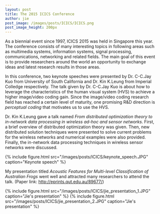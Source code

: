 ```yaml
---
layout: post
title: The 2015 ICICS Conference
author: jie
post_image: /images/posts/ICICS/ICICS.png
post_image_height: 200px
---
```


As a biennial event since 1997, ICICS 2015 was held in Singapore this year. The conference consists of many interesting topics in following areas such as multimedia systems, information systems, signal processing, communications, networking and related fields.  The main goal of this event is to provide researchers around the world an opportunity to exchange ideas and latest research results in those areas.

In this conference, two keynote speeches were presented by Dr. C-C.Jay Kuo from University of South California and Dr. Kin K.Leung from Imperial Colledge respectively. The talk given by Dr. C-C.Jay Kuo is about how to leverage the characteristics of the human visual system (HVS) to achieve a higher image/video coding gain. Since the image/video coding research field has reached a certain level of maturity, one promising R&D direction is _perceptual coding_ that motivates us to use the HVS.

Dr. Kin K.Leung gave a talk named _From distributed optimization theory to in-network data processing in wireless ad-hoc and sensor networks_. First, a brief overview of distributed optimization theory was given. Then, new distributed solution techniques were presented to solve current problems for the wireless networks and numerical examples were also provided. Finally, the in-network data processing techniques in wireless sensor networks were discussed.

{% include figure.html src="/images/posts/ICICS/keynote_speech.JPG" caption="Keynote speech" %}

My presentation titled _Acoustic Features for Multi-level Classification of Australian Frogs_ went well and attracted many researchers to attend the talk. (Paper link: <http://eprints.qut.edu.au/89677/>) 

{% include figure.html src="/images/posts/ICICS/jie_presentation_1.JPG" caption="Jie's presentation" %}
{% include figure.html src="/images/posts/ICICS/jie_presentation_2.JPG" caption="Jie's presentation" %}



